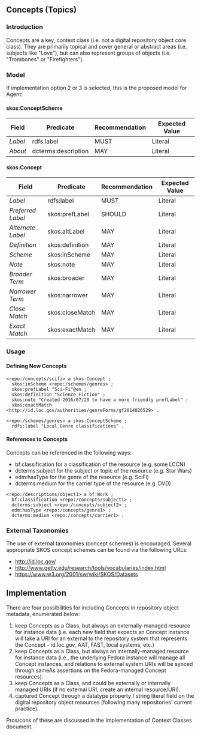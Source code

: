 
## Concepts (Topics)

### Introduction

Concepts are a key, context class (i.e. not a digital repository object core class). They are primarily topical and cover general or abstract areas (i.e. subjects like "Love"), but can also represent groups of objects (i.e. "Trombones" or "Firefighters").

### Model

If implementation option 2 or 3 is selected, this is the proposed model for Agent:

#### skos:ConceptScheme

| Field            | Predicate              | Recommendation | Expected Value |
| ---------------- | ---------------------- | -------------- | -------------- |
| *Label*          | rdfs:label             | MUST           | Literal        |
| *About*          | dcterms:description    | MAY            | Literal        |

#### skos:Concept

| Field             | Predicate       | Recommendation | Expected Value |
| ----------------- | --------------- | -------------- | -------------- |
| *Label*           | rdfs:label      | MUST           | Literal        |
| *Preferred Label* | skos:prefLabel  | SHOULD         | Literal        |
| *Alternate Label* | skos:altLabel   | MAY            | Literal        |
| *Definition*      | skos:definition | MAY            | Literal        |
| *Scheme*          | skos:inScheme   | MAY            | Literal        |
| *Note*            | skos:note       | MAY            | Literal |
| *Broader Term*    | skos:broader    | MAY            | Literal |
| *Narrower Term*   | skos:narrower   | MAY            | Literal |
| *Close Match*     | skos:closeMatch | MAY            | Literal |
| *Exact Match*     | skos:exactMatch | MAY            | Literal |

### Usage

#### Defining New Concepts

```
<repo:/concepts/scifi> a skos:Concept ;
  skos:inScheme <repo:/schemes/genres> ;
  skos:prefLabel "Sci-Fi"@en ;
  skos:definition "Science Fiction" ;
  skos:note "Created 2016/07/20 to have a more friendly prefLabel" ;
  skos:exactMatch <http://id.loc.gov/authorities/genreForms/gf2014026529> .

<repo:/schemes/genres> a skos:ConceptScheme ;
  rdfs:label "Local Genre classifications" .
```

#### References to Concepts

Concepts can be referenced in the following ways:

 * bf:classification for a classification of the resource (e.g. some LCCN)
 * dcterms:subject for the subject or topic of the resource (e.g. Star Wars)
 * edm:hasType for the genre of the resource (e.g. SciFi)
 * dcterms:medium for the carrier type of the resource (e.g. DVD)

```
<repo:/descriptions/object1> a bf:Work ;
  bf:classification <repo:/concepts/subject1> ;
  dcterms:subject <repo:/concepts/subject2> ;
  edm:hasType <repo:/concepts/genre1> ;
  dcterms:medium <repo:/concepts/carrier1> .
```

### External Taxonomies

The use of external taxonomies (concept schemes) is encouraged.  Several appropriate SKOS concept schemes can be found via the following URLs:

* http://id.loc.gov/
* http://www.getty.edu/research/tools/vocabularies/index.html
* https://www.w3.org/2001/sw/wiki/SKOS/Datasets

## Implementation

There are four possibilities for including Concepts in repository object metadata, enumerated below:

1. keep Concepts as a Class, but always an externally-managed resource for instance data (i.e. each new field that expects an Concept instance will take a URI for an external to the repository system that represents the Concept - id.loc.gov, AAT, FAST, local systems, etc.)
2. keep Concepts as a Class, but always an internally-managed resource for instance data (i.e., the underlying Fedora instance will manage all Concept instances, and relations to external system URIs will be synced through sameAs assertions on the Fedora-managed Concept resources).
3. keep Concepts as a Class, and could be externally or internally managed URIs (if no external URI, create an internal resource/URI).
4. captured Concept through a datatype property / string literal field on the digital repository object resources (following many repositories' current practice).

Pros/cons of these are discussed in the Implementation of Context Classes document.
